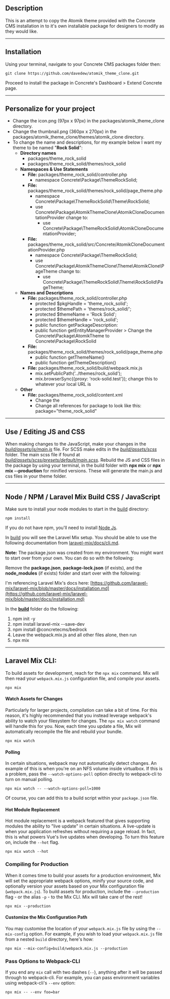 ## Description

This is an attempt to copy the Atomik theme provided with the Concrete CMS installation in to it's own installable package for designers to modify as they would like.  

---

## Installation

Using your terminal, navigate to your Concrete CMS packages folder then: 

```shell
git clone https://github.com/davedew/atomik_theme_clone.git
```

Proceed to install the package in Concrete's Dashboard > Extend Concrete page.

---

## Personalize for your project

- Change the icon.png (97px x 97px) in the packages/atomik_theme_clone directory.
- Change the thumbnail.png (360px x 270px) in the packages/atomik_theme_clone/themes/atomik_clone directory.
- To change the name and descriptions, for my example below I want my theme to be named "**Rock Solid**":
  -  **Directory names**
     - packages/theme_rock_solid
     - packages/theme_rock_solid/themes/rock_solid
   - **Namespaces & Use Statements**
     - **File:** packages/theme_rock_solid/controller.php
       - namespace Concrete\Package\ThemeRockSolid;
     - **File:** packages/theme_rock_solid/themes/rock_solid/page_theme.php
       - namespace Concrete\Package\ThemeRockSolid\Theme\RockSolid;
       - use Concrete\Package\AtomikThemeClone\AtomikCloneDocumentationProvider change to: 
         - use Concrete\Package\ThemeRockSolid\AtomikCloneDocumentationProvider;
     - **File:** packages/theme_rock_solid/src/Concrete/AtomikCloneDocumentationProvider.php
       - namespace Concrete\Package\ThemeRockSolid;
       - use Concrete\Package\AtomikThemeClone\Theme\AtomikClone\PageTheme change to: 
         - use Concrete\Package\ThemeRockSolid\Theme\RockSolid\PageTheme;
   - **Names and Descriptions**
     - **File:** packages/theme_rock_solid/controller.php
       - protected $pkgHandle = 'theme_rock_solid';
       - protected $themePath = 'themes/rock_solid/';
       - protected $themeName = 'Rock Solid';
       - protected $themeHandle = 'rock_solid';
       - public function getPackageDescription: 
       - public function getEntityManagerProvider > Change the Concrete\Package\AtomikTheme to Concrete\Package\RockSolid
     - **File:** packages/theme_rock_solid/themes/rock_solid/page_theme.php
       - public function getThemeName()
       - public function getThemeDescription()
     - **File:** packages/theme_rock_solid/build/webpack.mix.js
       - mix.setPublicPath('../themes/rock_solid');
       - mix.browserSync({proxy: 'rock-solid.test'}); change this to whatever your local URL is
   - **Other**
     - **File:** packages/theme_rock_solid/content.xml
       - Change the <theme handle="rock_solid">
       - Change all references for package to look like this: package="theme_rock_solid"
---

## Use / Editing JS and CSS

When making changes to the JavaScript, make your changes in the *[build/assets/js/main.js](build/assets/js/main.js)* file.  For SCSS make edits in the *[build/assets/scss](build/assets/scss)* folder.  The main scss file if found at *[build/assets/scss/presets/default/main.scss](build/assets/scss/presets/default/main.scss)*. Rebuild the JS and CSS files in the package by using your terminal, in the build folder with **npx mix** or **npx mix --production** for minified versions. These will generate the main.js and css files in your theme folder.

---

## Node / NPM / Laravel Mix Build CSS / JavaScript

Make sure to install your node modules to start in the [build](build/) directory:

```
npm install
```

If you do not have npm, you'll need to install [Node Js](https://nodejs.org/en/).

In [build](build/) you will see the Laravel Mix setup.  You should be able to use the following documentation from [laravel-mix/docs/cli.md](https://github.com/laravel-mix/laravel-mix/blob/master/docs/cli.md).

**Note:** The package.json was created from my environment.  You might want to start over from your own.  You can do so with the following:

Remove the **package.json**, **package-lock.json** (if exists), and the **node_modules** (if exists) folder and start over with the following:

I'm referencing Laravel Mix's docs here: [https://github.com/laravel-mix/laravel-mix/blob/master/docs/installation.md](https://github.com/laravel-mix/laravel-mix/blob/master/docs/installation.md)

In the **[build](build/)** folder do the following:

1. npm init -y
2. npm install laravel-mix --save-dev
3. npm install @concretecms/bedrock
4. Leave the webpack.mix.js and all other files alone, then run 
5. npx mix

---

## Laravel Mix CLI:

To build assets for development, reach for the `npx mix` command. Mix will then read your `webpack.mix.js` configuration file, and compile your assets.

```
npx mix
```

#### Watch Assets for Changes

Particularly for larger projects, compilation can take a bit of time. For this reason, it's highly recommended that you instead leverage webpack's ability to watch your filesystem for changes. The `npx mix watch` command will handle this for you. Now, each time you update a file, Mix will automatically recompile the file and rebuild your bundle. 

```
npx mix watch
```

#### Polling

In certain situations, webpack may not automatically detect changes. An example of this is when you're on an NFS volume inside virtualbox. If this is a problem, pass the `--watch-options-poll` option directly to webpack-cli to turn on manual polling. 
 
 ```
 npx mix watch -- --watch-options-poll=1000
```

Of course, you can add this to a build script within your `package.json` file.

#### Hot Module Replacement

Hot module replacement is a webpack featured that gives supporting modules the ability to "live update" in certain situations. A live-update is when your application refreshes without requiring a page reload. In fact, this is what powers Vue's live updates when developing. To turn this feature on, include the `--hot` flag. 

```
npx mix watch --hot
```

### Compiling for Production

When it comes time to build your assets for a production environment, Mix will set the appropriate webpack options, minify your source code, and optionally version your assets based on your Mix configuration file (`webpack.mix.js`). To build assets for production, include the `--production` flag - or the alias `-p` - to the Mix CLI. Mix will take care of the rest!

```
npx mix --production
```

#### Customize the Mix Configuration Path

You may customise the location of your `webpack.mix.js` file by using the `--mix-config` option. For example, if you wish to load your `webpack.mix.js` file from a nested `build` directory, here's how:
 
 ```
 npx mix --mix-config=build/webpack.mix.js --production
```

### Pass Options to Webpack-CLI

If you end any `mix` call with two dashes (`--`), anything after it will be passed through to webpack-cli. For example, you can pass environment variables using webpack-cli's `--env` option: 

```
npx mix -- --env foo=bar
```



